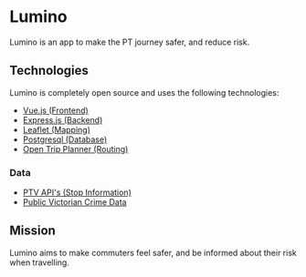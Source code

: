 # Lumino

Lumino is an app to make the PT journey safer, and reduce risk.

## Technologies

Lumino is completely open source and uses the following technologies:

 - [Vue.js (Frontend)](https://github.com/vuejs/vue)
 - [Express.js (Backend)](https://github.com/expressjs/express)
 - [Leaflet (Mapping)](https://github.com/Leaflet/Leaflet)
 - [Postgresql (Database)](https://github.com/postgres/postgres)
 - [Open Trip Planner (Routing)](https://github.com/opentripplanner/OpenTripPlanner)

### Data

 - [PTV API's (Stop Information)](https://www.ptv.vic.gov.au/footer/data-and-reporting/datasets/ptv-timetable-api/)
 - [Public Victorian Crime Data](https://www.data.vic.gov.au/data/dataset/crime-by-location-data-table)

 ## Mission

 Lumino aims to make commuters feel safer, and be informed about their risk when travelling.